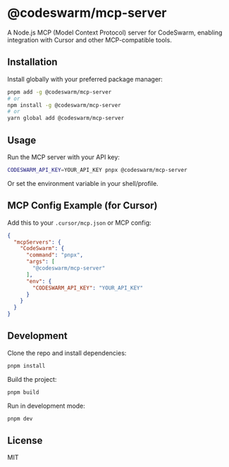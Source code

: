# @codeswarm/mcp-server

A Node.js MCP (Model Context Protocol) server for CodeSwarm, enabling integration with Cursor and other MCP-compatible tools.

## Installation

Install globally with your preferred package manager:

```sh
pnpm add -g @codeswarm/mcp-server
# or
npm install -g @codeswarm/mcp-server
# or
yarn global add @codeswarm/mcp-server
```

## Usage

Run the MCP server with your API key:

```sh
CODESWARM_API_KEY=YOUR_API_KEY pnpx @codeswarm/mcp-server
```

Or set the environment variable in your shell/profile.

## MCP Config Example (for Cursor)

Add this to your `.cursor/mcp.json` or MCP config:

```json
{
  "mcpServers": {
    "CodeSwarm": {
      "command": "pnpx",
      "args": [
        "@codeswarm/mcp-server"
      ],
      "env": {
        "CODESWARM_API_KEY": "YOUR_API_KEY"
      }
    }
  }
}
```

## Development

Clone the repo and install dependencies:

```sh
pnpm install
```

Build the project:

```sh
pnpm build
```

Run in development mode:

```sh
pnpm dev
```

## License

MIT 